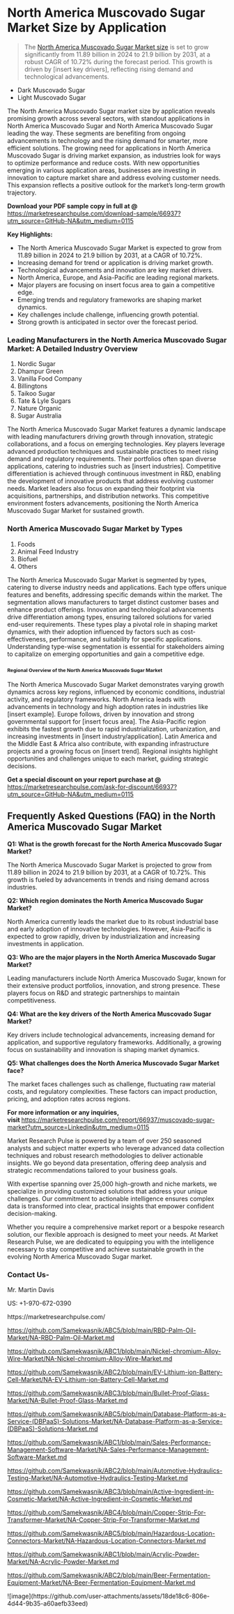 <h1>North America Muscovado Sugar Market&nbsp;Size by Application</h1><blockquote><p>The <a href="https://marketresearchpulse.com/download-sample/66937?utm_source=GitHub-NA&amp;utm_medium=0115">North America Muscovado Sugar Market size</a> is set to grow significantly from 11.89 billion in 2024 to 21.9 billion by 2031, at a robust CAGR of 10.72% during the forecast period. This growth is driven by [insert key drivers], reflecting rising demand and technological advancements.</p></blockquote><ul><li>Dark Muscovado Sugar <li> Light Muscovado Sugar</li></ul><p>The North America Muscovado Sugar market size by application reveals promising growth across several sectors, with standout applications in North America Muscovado Sugar and North America Muscovado Sugar leading the way. These segments are benefiting from ongoing advancements in technology and the rising demand for smarter, more efficient solutions. The growing need for applications in North America Muscovado Sugar is driving market expansion, as industries look for ways to optimize performance and reduce costs. With new opportunities emerging in various application areas, businesses are investing in innovation to capture market share and address evolving customer needs. This expansion reflects a positive outlook for the market’s long-term growth trajectory.</p><p><strong>Download your PDF sample copy in full at @ </strong><a href="https://marketresearchpulse.com/download-sample/66937?utm_source=GitHub-NA&amp;utm_medium=0115">https://marketresearchpulse.com/download-sample/66937?utm_source=GitHub-NA&amp;utm_medium=0115</a></p><p><strong>Key Highlights: </strong></p><ul><li>The North America Muscovado Sugar Market is expected to grow from 11.89 billion in 2024 to 21.9 billion by 2031, at a CAGR of 10.72%.</li><li>Increasing demand for trend or application is driving market growth.</li><li>Technological advancements and innovation are key market drivers.</li><li>North America, Europe, and Asia-Pacific are leading regional markets.</li><li>Major players are focusing on insert focus area to gain a competitive edge.</li><li>Emerging trends and regulatory frameworks are shaping market dynamics.</li><li>Key challenges include challenge, influencing growth potential.</li><li>Strong growth is anticipated in sector over the forecast period.</li></ul><h3>Leading Manufacturers in the North America Muscovado Sugar Market: A Detailed Industry Overview</h3><ol><li>Nordic Sugar</li><li>Dhampur Green</li><li>Vanilla Food Company</li><li>Billingtons</li><li>Taikoo Sugar</li><li>Tate & Lyle Sugars</li><li>Nature Organic</li><li>Sugar Australia</li></ol><div class="flex max-w-full flex-col flex-grow"><div class="min-h-8 text-message flex w-full flex-col items-end gap-2 whitespace-normal break-words [.text-message+&amp;]:mt-5" dir="auto" data-message-author-role="assistant" data-message-id="fd8432e4-4910-450d-b182-61b7bfb0a01f" data-message-model-slug="gpt-4o"><div class="flex w-full flex-col gap-1 empty:hidden first:pt-[3px]"><div class="markdown prose w-full break-words dark:prose-invert light"><p>The North America Muscovado Sugar Market features a dynamic landscape with leading manufacturers driving growth through innovation, strategic collaborations, and a focus on emerging technologies. Key players leverage advanced production techniques and sustainable practices to meet rising demand and regulatory requirements. Their portfolios often span diverse applications, catering to industries such as [insert industries]. Competitive differentiation is achieved through continuous investment in R&amp;D, enabling the development of innovative products that address evolving customer needs. Market leaders also focus on expanding their footprint via acquisitions, partnerships, and distribution networks. This competitive environment fosters advancements, positioning the North America Muscovado Sugar Market for sustained growth.</p></div></div></div></div><h3>North America Muscovado Sugar Market by Types</h3><ol><li>Foods <li> Animal Feed Industry <li> Biofuel <li> Others</li></ol><div class="flex max-w-full flex-col flex-grow"><div class="min-h-8 text-message flex w-full flex-col items-end gap-2 whitespace-normal break-words [.text-message+&amp;]:mt-5" dir="auto" data-message-author-role="assistant" data-message-id="084470be-0bb7-4664-bddf-5156b4f41249" data-message-model-slug="gpt-4o-mini"><div class="flex w-full flex-col gap-1 empty:hidden first:pt-[3px]"><div class="markdown prose w-full break-words dark:prose-invert light"><p>The North America Muscovado Sugar Market is segmented by types, catering to diverse industry needs and applications. Each type offers unique features and benefits, addressing specific demands within the market. The segmentation allows manufacturers to target distinct customer bases and enhance product offerings. Innovation and technological advancements drive differentiation among types, ensuring tailored solutions for varied end-user requirements. These types play a pivotal role in shaping market dynamics, with their adoption influenced by factors such as cost-effectiveness, performance, and suitability for specific applications. Understanding type-wise segmentation is essential for stakeholders aiming to capitalize on emerging opportunities and gain a competitive edge.</p></div></div></div></div><h3><span style="font-size: 11px;">Regional Overview of the North America Muscovado Sugar Market</span></h3><div class="flex max-w-full flex-col flex-grow"><div class="min-h-8 text-message flex w-full flex-col items-end gap-2 whitespace-normal break-words [.text-message+&amp;]:mt-5" dir="auto" data-message-author-role="assistant" data-message-id="e9038762-ce64-4e30-91c9-9bd413514231" data-message-model-slug="gpt-4o-mini"><div class="flex w-full flex-col gap-1 empty:hidden first:pt-[3px]"><div class="markdown prose w-full break-words dark:prose-invert light"><p>The North America Muscovado Sugar Market demonstrates varying growth dynamics across key regions, influenced by economic conditions, industrial activity, and regulatory frameworks. North America leads with advancements in technology and high adoption rates in industries like [insert example]. Europe follows, driven by innovation and strong governmental support for [insert focus area]. The Asia-Pacific region exhibits the fastest growth due to rapid industrialization, urbanization, and increasing investments in [insert industry/application]. Latin America and the Middle East &amp; Africa also contribute, with expanding infrastructure projects and a growing focus on [insert trend]. Regional insights highlight opportunities and challenges unique to each market, guiding strategic decisions.</p></div></div></div></div><p><strong>Get a special discount on your report purchase at @ </strong><a href="https://marketresearchpulse.com/ask-for-discount/66937?utm_source=GitHub-NA&amp;utm_medium=0115">https://marketresearchpulse.com/ask-for-discount/66937?utm_source=GitHub-NA&amp;utm_medium=0115</a></p><h2>Frequently Asked Questions (FAQ) in the North America Muscovado Sugar Market</h2><p><strong>Q1: What is the growth forecast for the North America Muscovado Sugar Market?</strong></p><p>The North America Muscovado Sugar Market is projected to grow from 11.89 billion in 2024 to 21.9 billion by 2031, at a CAGR of 10.72%. This growth is fueled by advancements in trends and rising demand across industries.</p><p><strong>Q2: Which region dominates the North America Muscovado Sugar Market?</strong></p><p>North America currently leads the market due to its robust industrial base and early adoption of innovative technologies. However, Asia-Pacific is expected to grow rapidly, driven by industrialization and increasing investments in application.</p><p><strong>Q3: Who are the major players in the North America Muscovado Sugar Market?</strong></p><p>Leading manufacturers include North America Muscovado Sugar, known for their extensive product portfolios, innovation, and strong presence. These players focus on R&amp;D and strategic partnerships to maintain competitiveness.</p><p><strong>Q4: What are the key drivers of the North America Muscovado Sugar Market?</strong></p><p>Key drivers include technological advancements, increasing demand for application, and supportive regulatory frameworks. Additionally, a growing focus on sustainability and innovation is shaping market dynamics.</p><p><strong>Q5: What challenges does the North America Muscovado Sugar Market face?</strong></p><p>The market faces challenges such as challenge, fluctuating raw material costs, and regulatory complexities. These factors can impact production, pricing, and adoption rates across regions.</p><p><strong>For more information or any inquiries, visit&nbsp;</strong><a href="https://marketresearchpulse.com/report/66937/muscovado-sugar-market?utm_source=Linkedin&utm_medium=0115">https://marketresearchpulse.com/report/66937/muscovado-sugar-market?utm_source=Linkedin&utm_medium=0115</a></p><p>Market Research Pulse is powered by a team of over 250 seasoned analysts and subject matter experts who leverage advanced data collection techniques and robust research methodologies to deliver actionable insights. We go beyond data presentation, offering deep analysis and strategic recommendations tailored to your business goals.</p><p>With expertise spanning over 25,000 high-growth and niche markets, we specialize in providing customized solutions that address your unique challenges. Our commitment to actionable intelligence ensures complex data is transformed into clear, practical insights that empower confident decision-making.</p><p>Whether you require a comprehensive market report or a bespoke research solution, our flexible approach is designed to meet your needs. At Market Research Pulse, we are dedicated to equipping you with the intelligence necessary to stay competitive and achieve sustainable growth in the evolving North America Muscovado Sugar market.</p><h3><strong>Contact Us-</strong></h3><p>Mr. Martin Davis</p><p>US: +1-970-672-0390</p><p>https://marketresearchpulse.com/</p><p><a href="https://github.com/Samekwasnik/ABC5/blob/main/RBD-Palm-Oil-Market/NA-RBD-Palm-Oil-Market.md">https://github.com/Samekwasnik/ABC5/blob/main/RBD-Palm-Oil-Market/NA-RBD-Palm-Oil-Market.md</a></p><p><a href="https://github.com/Samekwasnik/ABC1/blob/main/Nickel-chromium-Alloy-Wire-Market/NA-Nickel-chromium-Alloy-Wire-Market.md">https://github.com/Samekwasnik/ABC1/blob/main/Nickel-chromium-Alloy-Wire-Market/NA-Nickel-chromium-Alloy-Wire-Market.md</a></p><p><a href="https://github.com/Samekwasnik/ABC2/blob/main/EV-Lithium-ion-Battery-Cell-Market/NA-EV-Lithium-ion-Battery-Cell-Market.md">https://github.com/Samekwasnik/ABC2/blob/main/EV-Lithium-ion-Battery-Cell-Market/NA-EV-Lithium-ion-Battery-Cell-Market.md</a></p><p><a href="https://github.com/Samekwasnik/ABC3/blob/main/Bullet-Proof-Glass-Market/NA-Bullet-Proof-Glass-Market.md">https://github.com/Samekwasnik/ABC3/blob/main/Bullet-Proof-Glass-Market/NA-Bullet-Proof-Glass-Market.md</a></p><p><a href="https://github.com/Samekwasnik/ABC5/blob/main/Database-Platform-as-a-Service-(DBPaaS)-Solutions-Market/NA-Database-Platform-as-a-Service-(DBPaaS)-Solutions-Market.md">https://github.com/Samekwasnik/ABC5/blob/main/Database-Platform-as-a-Service-(DBPaaS)-Solutions-Market/NA-Database-Platform-as-a-Service-(DBPaaS)-Solutions-Market.md</a></p><p><a href="https://github.com/Samekwasnik/ABC1/blob/main/Sales-Performance-Management-Software-Market/NA-Sales-Performance-Management-Software-Market.md">https://github.com/Samekwasnik/ABC1/blob/main/Sales-Performance-Management-Software-Market/NA-Sales-Performance-Management-Software-Market.md</a></p><p><a href="https://github.com/Samekwasnik/ABC2/blob/main/Automotive-Hydraulics-Testing-Market/NA-Automotive-Hydraulics-Testing-Market.md">https://github.com/Samekwasnik/ABC2/blob/main/Automotive-Hydraulics-Testing-Market/NA-Automotive-Hydraulics-Testing-Market.md</a></p><p><a href="https://github.com/Samekwasnik/ABC3/blob/main/Active-Ingredient-in-Cosmetic-Market/NA-Active-Ingredient-in-Cosmetic-Market.md">https://github.com/Samekwasnik/ABC3/blob/main/Active-Ingredient-in-Cosmetic-Market/NA-Active-Ingredient-in-Cosmetic-Market.md</a></p><p><a href="https://github.com/Samekwasnik/ABC4/blob/main/Copper-Strip-For-Transformer-Market/NA-Copper-Strip-For-Transformer-Market.md">https://github.com/Samekwasnik/ABC4/blob/main/Copper-Strip-For-Transformer-Market/NA-Copper-Strip-For-Transformer-Market.md</a></p><p><a href="https://github.com/Samekwasnik/ABC5/blob/main/Hazardous-Location-Connectors-Market/NA-Hazardous-Location-Connectors-Market.md">https://github.com/Samekwasnik/ABC5/blob/main/Hazardous-Location-Connectors-Market/NA-Hazardous-Location-Connectors-Market.md</a></p><p><a href="https://github.com/Samekwasnik/ABC1/blob/main/Acrylic-Powder-Market/NA-Acrylic-Powder-Market.md">https://github.com/Samekwasnik/ABC1/blob/main/Acrylic-Powder-Market/NA-Acrylic-Powder-Market.md</a></p><p><a href="https://github.com/Samekwasnik/ABC2/blob/main/Beer-Fermentation-Equipment-Market/NA-Beer-Fermentation-Equipment-Market.md">https://github.com/Samekwasnik/ABC2/blob/main/Beer-Fermentation-Equipment-Market/NA-Beer-Fermentation-Equipment-Market.md</a></p>
![image](https://github.com/user-attachments/assets/18de18c6-806e-4d44-9b35-a60aefb33eed)
